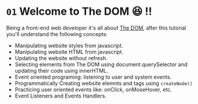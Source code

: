 # `01` Welcome to The DOM 😆 !!

Being a front-end web developer it's all about [The DOM](https://content.breatheco.de/lesson/what-is-dom-define-dom), after this tutorial you'll understand the following concepts:

- Manipulating website styles from javascript.
- Manipulating website HTML from javascript.
- Updating the website without refresh.
- Selecting elements from The DOM using document.querySelector and updating their code using innerHTML.
- Event oriented programing: listening to user and system events.
- Programmatically Creating website elemnts and tags using `createNode()`
- Practicing user oriented events like: onClick, onMoseHover, etc.
- Event Listeners and Events Handlers.
